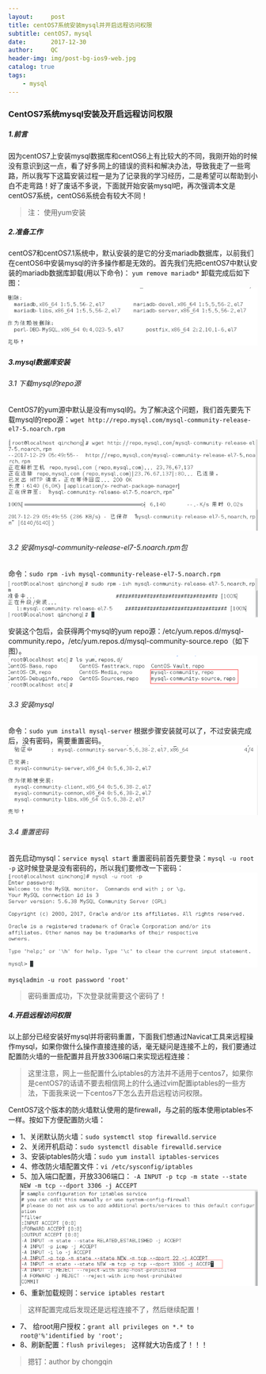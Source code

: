 ```yaml
---
layout:     post
title: centOS7系统安装mysql并开启远程访问权限
subtitle: centOS7，mysql
date:       2017-12-30
author:     QC
header-img: img/post-bg-ios9-web.jpg
catalog: true
tags:
    - mysql
---
```

### CentOS7系统mysql安装及开启远程访问权限

##### 1.前言
因为centOS7上安装mysql数据库和centOS6上有比较大的不同，我刚开始的时候没有意识到这一点，看了好多网上的错误的资料和解决办法，导致我走了一些弯路，所以我写下这篇安装过程一是为了记录我的学习经历，二是希望可以帮助到小白不走弯路！好了废话不多说，下面就开始安装mysql吧，再次强调本文是centOS7系统，centOS6系统会有较大不同！
>注： 使用yum安装
##### 2.准备工作
centOS7和centOS7.1系统中，默认安装的是它的分支mariadb数据库，以前我们在centOS6中安装mysql的许多操作都是无效的。首先我们先把centOS7中默认安装的mariadb数据库卸载(用以下命令)：
`yum remove mariadb*`
卸载完成后如下图：
![](https://raw.githubusercontent.com/Los-GTI/Los-GTI.github.io/master/img/卸载mariadb.png)

##### 3.mysql数据库安装
###### 3.1 下载mysql的repo源
CentOS7的yum源中默认是没有mysql的。为了解决这个问题，我们首先要先下载mysql的repo源：`wget http://repo.mysql.com/mysql-community-release-el7-5.noarch.rpm`

![](https://raw.githubusercontent.com/Los-GTI/Los-GTI.github.io/master/img/添加mysqlrepo源.png)
###### 3.2 安装mysql-community-release-el7-5.noarch.rpm包
命令：`sudo rpm -ivh mysql-community-release-el7-5.noarch.rpm`
![](https://raw.githubusercontent.com/Los-GTI/Los-GTI.github.io/master/img/安装mysqlrpm包.png)

安装这个包后，会获得两个mysql的yum repo源：/etc/yum.repos.d/mysql-community.repo，/etc/yum.repos.d/mysql-community-source.repo（如下图）。
![](https://raw.githubusercontent.com/Los-GTI/Los-GTI.github.io/master/img/多两个mysqlrepo源.png)
###### 3.3 安装mysql
命令：`sudo yum install mysql-server`
根据步骤安装就可以了，不过安装完成后，没有密码，需要重置密码。
![](https://raw.githubusercontent.com/Los-GTI/Los-GTI.github.io/master/img/mysql安装成功.png)
###### 3.4 重置密码
首先启动mysql：`service mysql start`
重置密码前首先要登录：`mysql -u root -p`
这时候登录是没有密码的，所以我们要修改一下密码：
![](https://raw.githubusercontent.com/Los-GTI/Los-GTI.github.io/master/img/mysql无密码登录.png)
```
mysqladmin -u root password 'root'
```
> 密码重置成功，下次登录就需要这个密码了！

##### 4.开启远程访问权限
以上部分已经安装好mysql并将密码重置，下面我们想通过Navicat工具来远程操作mysql，如果你做什么操作直接连接的话，毫无疑问是连接不上的，我们要通过配置防火墙的一些配置并且开放3306端口来实现远程连接：
> 这里注意，网上一些配置什么iptables的方法并不适用于centos7，如果你是centOS7的话请不要去相信网上的什么通过vim配置iptables的一些方法，下面我来说一下centos7下怎么去开启远程访问权限。

CentOS7这个版本的防火墙默认使用的是firewall，与之前的版本使用iptables不一样。按如下方便配置防火墙：
- 1、关闭默认防火墙：`sudo systemctl stop firewalld.service`
- 2、关闭开机启动：`sudo systemctl disable firewalld.service`
- 3、安装iptables防火墙：`sudo yum install iptables-services`
- 4、修改防火墙配置文件：`vi /etc/sysconfig/iptables `
- 5、加入端口配置，开放3306端口：
`-A INPUT -p tcp -m state --state NEW -m tcp --dport 3306 -j ACCEPT`
![](https://raw.githubusercontent.com/Los-GTI/Los-GTI.github.io/master/img/新增3306端口.png)
- 6、重新加载规则：`service iptables restart  `
> 这样配置完成后发现还是远程连接不了，然后继续配置！

- 7、 给root用户授权：`grant all privileges on *.* to root@'%'identified by 'root';`
- 8、刷新配置：`flush privileges; `
这样就大功告成了！！！

> 摁钉：author by chongqin
